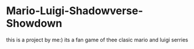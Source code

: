 # Mario-Luigi-Shadowverse-Showdown
this is a project by me:)
its a fan game of thee clasic mario and luigi serries
